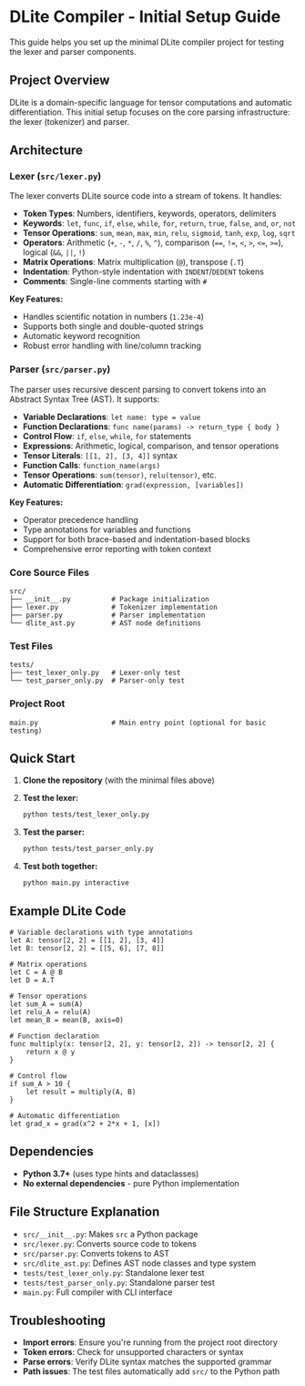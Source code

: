 # DLite Compiler - Initial Setup Guide

This guide helps you set up the minimal DLite compiler project for testing the lexer and parser components.

## Project Overview

DLite is a domain-specific language for tensor computations and automatic differentiation. This initial setup focuses on the core parsing infrastructure: the lexer (tokenizer) and parser.

## Architecture

### Lexer (`src/lexer.py`)
The lexer converts DLite source code into a stream of tokens. It handles:

- **Token Types**: Numbers, identifiers, keywords, operators, delimiters
- **Keywords**: `let`, `func`, `if`, `else`, `while`, `for`, `return`, `true`, `false`, `and`, `or`, `not`
- **Tensor Operations**: `sum`, `mean`, `max`, `min`, `relu`, `sigmoid`, `tanh`, `exp`, `log`, `sqrt`
- **Operators**: Arithmetic (`+`, `-`, `*`, `/`, `%`, `^`), comparison (`==`, `!=`, `<`, `>`, `<=`, `>=`), logical (`&&`, `||`, `!`)
- **Matrix Operations**: Matrix multiplication (`@`), transpose (`.T`)
- **Indentation**: Python-style indentation with `INDENT`/`DEDENT` tokens
- **Comments**: Single-line comments starting with `#`

**Key Features:**
- Handles scientific notation in numbers (`1.23e-4`)
- Supports both single and double-quoted strings
- Automatic keyword recognition
- Robust error handling with line/column tracking

### Parser (`src/parser.py`)
The parser uses recursive descent parsing to convert tokens into an Abstract Syntax Tree (AST). It supports:

- **Variable Declarations**: `let name: type = value`
- **Function Declarations**: `func name(params) -> return_type { body }`
- **Control Flow**: `if`, `else`, `while`, `for` statements
- **Expressions**: Arithmetic, logical, comparison, and tensor operations
- **Tensor Literals**: `[[1, 2], [3, 4]]` syntax
- **Function Calls**: `function_name(args)`
- **Tensor Operations**: `sum(tensor)`, `relu(tensor)`, etc.
- **Automatic Differentiation**: `grad(expression, [variables])`

**Key Features:**
- Operator precedence handling
- Type annotations for variables and functions
- Support for both brace-based and indentation-based blocks
- Comprehensive error reporting with token context

### Core Source Files
```
src/
├── __init__.py          # Package initialization
├── lexer.py             # Tokenizer implementation
├── parser.py            # Parser implementation
└── dlite_ast.py         # AST node definitions
```

### Test Files
```
tests/
├── test_lexer_only.py   # Lexer-only test
└── test_parser_only.py  # Parser-only test
```

### Project Root
```
main.py                  # Main entry point (optional for basic testing)
```

## Quick Start

1. **Clone the repository** (with the minimal files above)

2. **Test the lexer:**
   ```bash
   python tests/test_lexer_only.py
   ```

3. **Test the parser:**
   ```bash
   python tests/test_parser_only.py
   ```

4. **Test both together:**
   ```bash
   python main.py interactive
   ```

## Example DLite Code

```dlite
# Variable declarations with type annotations
let A: tensor[2, 2] = [[1, 2], [3, 4]]
let B: tensor[2, 2] = [[5, 6], [7, 8]]

# Matrix operations
let C = A @ B
let D = A.T

# Tensor operations
let sum_A = sum(A)
let relu_A = relu(A)
let mean_B = mean(B, axis=0)

# Function declaration
func multiply(x: tensor[2, 2], y: tensor[2, 2]) -> tensor[2, 2] {
    return x @ y
}

# Control flow
if sum_A > 10 {
    let result = multiply(A, B)
}

# Automatic differentiation
let grad_x = grad(x^2 + 2*x + 1, [x])
```

## Dependencies

- **Python 3.7+** (uses type hints and dataclasses)
- **No external dependencies** - pure Python implementation

## File Structure Explanation

- `src/__init__.py`: Makes `src` a Python package
- `src/lexer.py`: Converts source code to tokens
- `src/parser.py`: Converts tokens to AST
- `src/dlite_ast.py`: Defines AST node classes and type system
- `tests/test_lexer_only.py`: Standalone lexer test
- `tests/test_parser_only.py`: Standalone parser test
- `main.py`: Full compiler with CLI interface

## Troubleshooting

- **Import errors**: Ensure you're running from the project root directory
- **Token errors**: Check for unsupported characters or syntax
- **Parse errors**: Verify DLite syntax matches the supported grammar
- **Path issues**: The test files automatically add `src/` to the Python path

